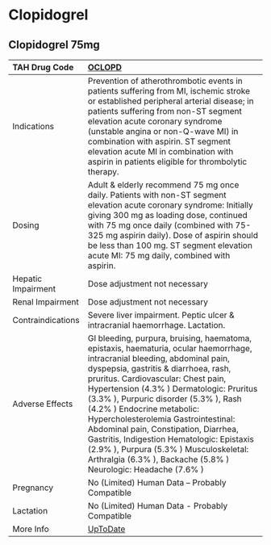 # Clopidogrel

## Clopidogrel 75mg

| TAH Drug Code      | [OCLOPD](https://www.tahsda.org.tw/drugs/hissearch.php?drug_code=OCLOPD)                                                                                                                                                                                                                                                                                                                                                                                                                                                                                              |
|:-------------------|:----------------------------------------------------------------------------------------------------------------------------------------------------------------------------------------------------------------------------------------------------------------------------------------------------------------------------------------------------------------------------------------------------------------------------------------------------------------------------------------------------------------------------------------------------------------------|
| Indications        | Prevention of atherothrombotic events in patients suffering from MI, ischemic stroke or established peripheral arterial disease; in patients suffering from non-ST segment elevation acute coronary syndrome (unstable angina or non-Q-wave MI) in combination with aspirin. ST segment elevation acute MI in combination with aspirin in patients eligible for thrombolytic therapy.                                                                                                                                                                                 |
| Dosing             | Adult & elderly recommend 75 mg once daily. Patients with non-ST segment elevation acute coronary syndrome: Initially giving 300 mg as loading dose, continued with 75 mg once daily (combined with 75-325 mg aspirin daily). Dose of aspirin should be less than 100 mg. ST segment elevation acute MI: 75 mg daily, combined with aspirin.                                                                                                                                                                                                                          |
| Hepatic Impairment | Dose adjustment not necessary                                                                                                                                                                                                                                                                                                                                                                                                                                                                                                                                         |
| Renal Impairment   | Dose adjustment not necessary                                                                                                                                                                                                                                                                                                                                                                                                                                                                                                                                         |
| Contraindications  | Severe liver impairment. Peptic ulcer & intracranial haemorrhage. Lactation.                                                                                                                                                                                                                                                                                                                                                                                                                                                                                          |
| Adverse Effects    | GI bleeding, purpura, bruising, haematoma, epistaxis, haematuria, ocular haemorrhage, intracranial bleeding, abdominal pain, dyspepsia, gastritis & diarrhoea, rash, pruritus. Cardiovascular: Chest pain, Hypertension (4.3% ) Dermatologic: Pruritus (3.3% ), Purpuric disorder (5.3% ), Rash (4.2% ) Endocrine metabolic: Hypercholesterolemia Gastrointestinal: Abdominal pain, Constipation, Diarrhea, Gastritis, Indigestion Hematologic: Epistaxis (2.9% ), Purpura (5.3% ) Musculoskeletal: Arthralgia (6.3% ), Backache (5.8% ) Neurologic: Headache (7.6% ) |
| Pregnancy          | No (Limited) Human Data – Probably Compatible                                                                                                                                                                                                                                                                                                                                                                                                                                                                                                                         |
| Lactation          | No (Limited) Human Data - Probably Compatible                                                                                                                                                                                                                                                                                                                                                                                                                                                                                                                         |
| More Info          | [UpToDate](https://www.uptodate.com/contents/clopidogrel-drug-information)                                                                                                                                                                                                                                                                                                                                                                                                                                                                                            |

